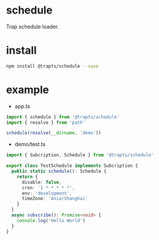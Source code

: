 # schedule
Trap schedule loader.

# install

```bash
npm install @trapts/schedule --save
```

# example

* app.ts

```typescript
import { schedule } from '@trapts/schedule'
import { resolve } from 'path'

schedule(resolve(__dirname, 'demo'))
```

* demo/test.ts

```typescript
import { Subcription, Schedule } from '@trapts/schedule'

export class TestSchedule implements Subcription {
  public static schedule(): Schedule {
    return {
      disable: false,
      cron: '1 * * * * *',
      env: 'development',
      timeZone: 'Asia/Shanghai'
    }
  }
  async subscribe(): Promise<void> {
    console.log('Hello World')
  }
}
```